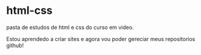 # html-css
 pasta de estudos de html e css do curso em video.

 Estou aprendedo a criar sites e agora vou poder gereciar meus repositorios github!
